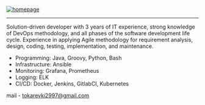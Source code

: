 [![homepage][1]][2]

[1]:  https://img.shields.io/badge/LinkedIn-0077B5?style=for-the-badge&logo=linkedin&logoColor=white
[2]:  https://www.linkedin.com/in/kirill-tokarev-a30ba8194/
***

Solution-driven developer with 3 years of IT experience, strong knowledge of DevOps methodology, and all phases of the software development life cycle. Experience in applying Agile methodology for requirement analysis, design, coding, testing, implementation, and maintenance.

- Programming: Java, Groovy, Python, Bash
- Infrastructure: Ansible
- Monitoring: Grafana, Prometheus
- Logging: ELK
- CI/CD: Docker, Jenkins, GitlabCI, Kubernetes

mail - tokarevki2997@gmail.com 
